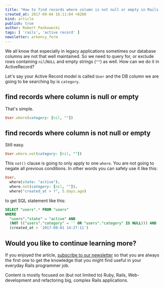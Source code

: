 ```yaml
---
title: "How to find records where column is not null or empty in Rails 4 or 5"
created_at: 2017-09-04 16:11:04 +0200
kind: article
publish: true
author: Robert Pankowecki
tags: [ 'rails', 'active record' ]
newsletter: arkency_form
---
```


We all know that especially in legacy applications sometimes our database columns are not that well maintained. So we need to query for, or exclude rows containing `nil`/`NULL` and empty strings (`""`) as well. How can we do it in ActiveRecord?

<!-- more -->

Let's say your Active Record model is called `User` and the DB column we are going to be searching by is `category`.

## find records where column is null or empty

That's simple.

```ruby
User.where(category: [nil, ""])
```

## find records where column is not null or empty

Still easy.

```ruby
User.where.not(category: [nil, ""])
```

This `not()` clause is going to only apply to one `where`. You are not going to negate all previous conditions. In other words you can safely use it like this:

```ruby
User.
  where(state: "active").
  where.not(category: [nil, ""]).
  where("created_at > ?", 5.days.ago)
```

to get SQL statement like this:

```sql
SELECT "users".* FROM "users"
WHERE
  "users"."state" = "active" AND
  (NOT (("users"."category" = '' OR "users"."category" IS NULL))) AND
  (created_at > '2017-09-01 14:27:11')
```

## Would you like to continue learning more?

If you enjoyed the article, [subscribe to our newsletter](http://arkency.com/newsletter) so that you are always the first one to get the knowledge that you might find useful in your
everyday Rails programmer job.

Content is mostly focused on (but not limited to) Ruby, Rails, Web-development and refactoring big, complex Rails applications.
